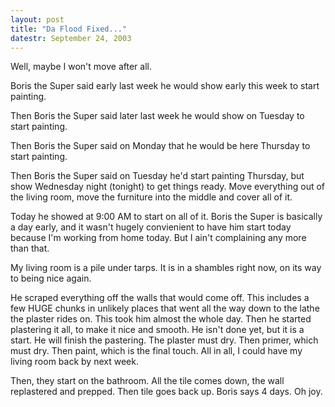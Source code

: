 ```yaml
---
layout: post
title: "Da Flood Fixed..."
datestr: September 24, 2003
---
```


Well, maybe I won't move after all.

Boris the Super said early last week he would show early this week to start painting.

Then Boris the Super said later last week he would show on Tuesday to start painting.

Then Boris the Super said on Monday that he would be here Thursday to start painting.

Then Boris the Super said on Tuesday he'd start painting Thursday, but show Wednesday night (tonight) to get things ready.  Move everything out of the living room, move the furniture into the middle and cover all of it.

Today he showed at 9:00 AM to start on all of it.  Boris the Super is basically a day early, and it wasn't hugely convienient to have him start today because I'm working from home today.  But I ain't complaining any more than that.

My living room is a pile under tarps.  It is in a shambles right now, on its way to being nice again.

He scraped everything off the walls that would come off.  This includes a few HUGE chunks in unlikely places that went all the way down to the lathe the plaster rides on.  This took him almost the whole day.   Then he started plastering it all, to make it nice and smooth.  He isn't done yet, but it is a start.  He will finish the pastering.  The plaster must dry.  Then primer, which must dry.  Then paint, which is the final touch.  All in all, I could have my living room back by next week.

Then, they start on the bathroom.  All the tile comes down, the wall replastered and prepped.  Then tile goes back up.  Boris says 4 days.  Oh joy.

